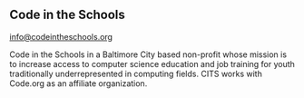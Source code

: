 ## Code in the Schools

[info@codeintheschools.org](mailto:info@codeintheschools.org)

Code in the Schools in a Baltimore City based non-profit whose mission is to increase access to computer science education and job training for youth traditionally underrepresented in computing fields. CITS works with Code.org as an affiliate organization. 
